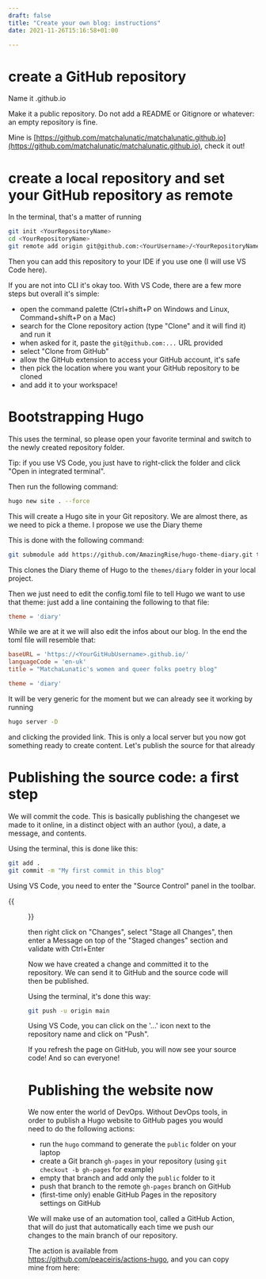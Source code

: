 ```yaml
---
draft: false
title: "Create your own blog: instructions"
date: 2021-11-26T15:16:58+01:00

---
```

# create a GitHub repository

Name it <yourgithubusername>.github.io

Make it a public repository. Do not add a README or Gitignore or whatever: an empty repository is fine.

Mine is [https://github.com/matchalunatic/matchalunatic.github.io](https://github.com/matchalunatic/matchalunatic.github.io), check it out!

# create a local repository and set your GitHub repository as remote

In the terminal, that's a matter of running

```bash
git init <YourRepositoryName>
cd <YourRepositoryName>
git remote add origin git@github.com:<YourUsername>/<YourRepositoryName>.git
```

Then you can add this repository to your IDE if you use one (I will use VS Code here).

If you are not into CLI it's okay too. With VS Code, there are a few more steps
but overall it's simple:
- open the command palette (Ctrl+shift+P on Windows and Linux, Command+shift+P on a Mac)
- search for the Clone repository action (type "Clone" and it will find it) and run it
- when asked for it, paste the `git@github.com:...` URL provided
- select "Clone from GitHub"
- allow the GitHub extension to access your GitHub account, it's safe
- then pick the location where you want your GitHub repository to be cloned
- and add it to your workspace!

# Bootstrapping Hugo

This uses the terminal, so please open your favorite terminal and switch to the newly created repository folder.

Tip: if you use VS Code, you just have to right-click the folder and click "Open in integrated terminal".

Then run the following command:

```bash
hugo new site . --force
```

This will create a Hugo site in your Git repository. We are almost there, as we need to pick a theme. I propose we use the Diary theme

This is done with the following command:

```bash
git submodule add https://github.com/AmazingRise/hugo-theme-diary.git themes/diary
```

This clones the Diary theme of Hugo to the `themes/diary` folder in your local project.

Then we just need to edit the config.toml file to tell Hugo we want to use that theme: just add a
line containing the following to that file:

```toml
theme = 'diary'
```

While we are at it we will also edit the infos about our blog. In the end the toml file will resemble that:

```toml
baseURL = 'https://<YourGitHubUsername>.github.io/'
languageCode = 'en-uk'
title = "MatchaLunatic's women and queer folks poetry blog"

theme = 'diary'
```

It will be very generic for the moment but we can already see it working by running

```bash
hugo server -D
```

and clicking the provided link. This is only a local server but you now got something ready to create content. Let's publish the source for that already

# Publishing the source code: a first step

We will commit the code. This is basically publishing the changeset we made to it online, in a distinct object with an author (you), a date, a message, and contents.

Using the terminal, this is done like this:

```bash
git add .
git commit -m "My first commit in this blog"
```

Using VS Code, you need to enter the "Source Control" panel in the toolbar.

{{<figure title="such an icon" src="scicon.png" alt="a branch icon, with three dots and connecting lines forming a Y">}}

then right click on "Changes", select "Stage all Changes", then enter a Message on top of the "Staged changes" section and validate with Ctrl+Enter

Now we have created a change and committed it to the repository. We can send it to GitHub and the source code will then be published.

Using the terminal, it's done this way:

```bash
git push -u origin main
```

Using VS Code, you can click on the '...' icon next to the repository name and click on "Push".

If you refresh the page on GitHub, you will now see your source code! And so can everyone!

# Publishing the website now

We now enter the world of DevOps. Without DevOps tools, in order to publish a Hugo website to GitHub pages you would need to do the following actions:

- run the `hugo` command to generate the `public` folder on your laptop
- create a Git branch `gh-pages` in your repository (using `git checkout -b gh-pages` for example)
- empty that branch and add only the `public` folder to it
- push that branch to the remote `gh-pages` branch on GitHub
- (first-time only) enable GitHub Pages in the repository settings on GitHub

We will make use of an automation tool, called a GitHub Action, that will do just that automatically each time we push our changes to the main branch of our repository.

The action is available from https://github.com/peaceiris/actions-hugo, and you can copy mine from here: 

